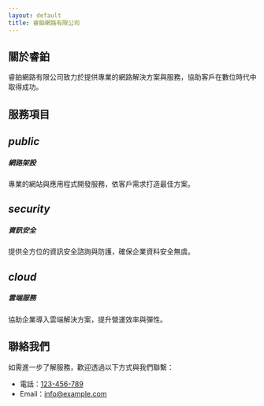 ```yaml
---
layout: default
title: 睿鉑網路有限公司
---
```


<div id="about" class="section scrollspy">
  <div class="container">
    <h2>關於睿鉑</h2>
    <p>睿鉑網路有限公司致力於提供專業的網路解決方案與服務，協助客戶在數位時代中取得成功。</p>
  </div>
</div>
<div id="services" class="section grey lighten-4 scrollspy">
  <div class="container">
    <h2>服務項目</h2>
    <div class="row">
      <div class="col s12 m4">
        <div class="icon-block">
          <h2 class="center primary-text"><i class="material-icons">public</i></h2>
          <h5 class="center">網路架設</h5>
          <p class="light">專業的網站與應用程式開發服務，依客戶需求打造最佳方案。</p>
        </div>
      </div>
      <div class="col s12 m4">
        <div class="icon-block">
          <h2 class="center primary-text"><i class="material-icons">security</i></h2>
          <h5 class="center">資訊安全</h5>
          <p class="light">提供全方位的資訊安全諮詢與防護，確保企業資料安全無虞。</p>
        </div>
      </div>
      <div class="col s12 m4">
        <div class="icon-block">
          <h2 class="center primary-text"><i class="material-icons">cloud</i></h2>
          <h5 class="center">雲端服務</h5>
          <p class="light">協助企業導入雲端解決方案，提升營運效率與彈性。</p>
        </div>
      </div>
    </div>
  </div>
</div>
<div id="contact" class="section scrollspy">
  <div class="container">
    <h2>聯絡我們</h2>
    <p>如需進一步了解服務，歡迎透過以下方式與我們聯繫：</p>
    <ul>
      <li>電話：<a href="tel:123456789">123-456-789</a></li>
      <li>Email：<a href="mailto:info@example.com">info@example.com</a></li>
    </ul>
  </div>
</div>

